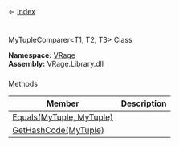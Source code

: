 ← [Index](Api-Index)

# 
MyTupleComparer&lt;T1, T2, T3&gt; Class

**Namespace:** [VRage](VRage)  
**Assembly:** VRage.Library.dll

### 
Methods

|Member|Description|
|---|---|
|[Equals(MyTuple, MyTuple)](VRage.MyTupleComparer`3.Equals)||
|[GetHashCode(MyTuple)](VRage.MyTupleComparer`3.GetHashCode)||


